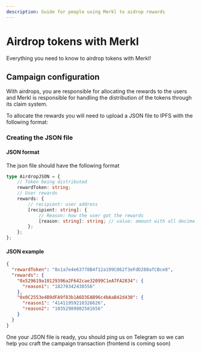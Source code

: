 ```yaml
---
description: Guide for people using Merkl to aidrop rewards
---
```


# Airdrop tokens with Merkl

Everything you need to know to airdrop tokens with Merkl!

## Campaign configuration

With airdrops, you are responsible for allocating the rewards to the users and Merkl is responsible for handling the distribution of the tokens through its claim system.

To allocate the rewards you will need to upload a JSON file to IPFS with the following format:

### Creating the JSON file

#### JSON format

The json file should have the following format

```typescript
type AirdropJSON = {
    // Token being distributed
    rewardToken: string;
    // User rewards
    rewards: {
        // recipient: user address
        [recipient: string]: {
            // Reason: how the user got the rewards
            [reason: string]: string; // value: amount with all decimals as a string
        };
    };
};
```

#### JSON example

```json
{
  "rewardToken": "0x1a7e4e63778B4f12a199C062f3eFdD288afCBce8",
  "rewards": {
    "0x529619a10129396a2F642cae32099C1eA7FA2834": {
      "reason1": "18270342438556"
    },
    "0x0C2553e4B9dFA9f83b1A6D3EAB96c4bAaB42d430": {
      "reason1": "41411959210326626",
      "reason2": "10352989802581656"
    }
  }
}
```

One your JSON file is ready, you should ping us on Telegram so we can help you craft the campaign transaction (frontend is coming soon)
